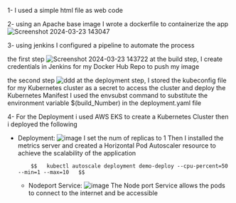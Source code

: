 1- I used a simple html file as web code 

2- using an Apache base image I wrote a dockerfile to containerize the app
![Screenshot 2024-03-23 143047](https://github.com/Mohamed-Dayem/DevOps-task/assets/141914187/eb7667aa-8fc6-4062-986d-e77b97b1e616)

3- using jenkins I configured a pipeline to automate the process

the first step
![Screenshot 2024-03-23 143722](https://github.com/Mohamed-Dayem/DevOps-task/assets/141914187/c92ae9cc-57ea-4855-ae0f-b6afc1ee240d)
at the build step, I create credentials in Jenkins for my Docker Hub Repo to push my image

the second step
![ddd](https://github.com/Mohamed-Dayem/DevOps-task/assets/141914187/7b98eb6e-a7b9-4a5c-9f33-666da6fe0dac)
at the deployment step, I stored the kubeconfig file for my Kubernetes cluster as a secret to access the cluster and deploy the Kubernetes Manifest 
I used the envsubst command to substitute the environment variable $(build_Number) in the deployment.yaml file

4- For the Deployment i used AWS EKS to create a Kubernetes Cluster then i deployed the following
  - Deployment:
    ![image](https://github.com/Mohamed-Dayem/DevOps-task/assets/141914187/dd5b3a5d-03e2-4cbf-8cae-7ce3f7b25773)
    I set the num of replicas to 1
     Then I installed the metrics server and created a Horizontal Pod Autoscaler resource to achieve the scalability of the application

            $$   kubectl autoscale deployment demo-deploy --cpu-percent=50 --min=1 --max=10   $$
    - Nodeport Service:
      ![image](https://github.com/Mohamed-Dayem/DevOps-task/assets/141914187/1b0c993b-df6f-4dc8-ae77-c1772e7be302)
       The Node port Service allows the pods to connect to the internet and be accessible
       
